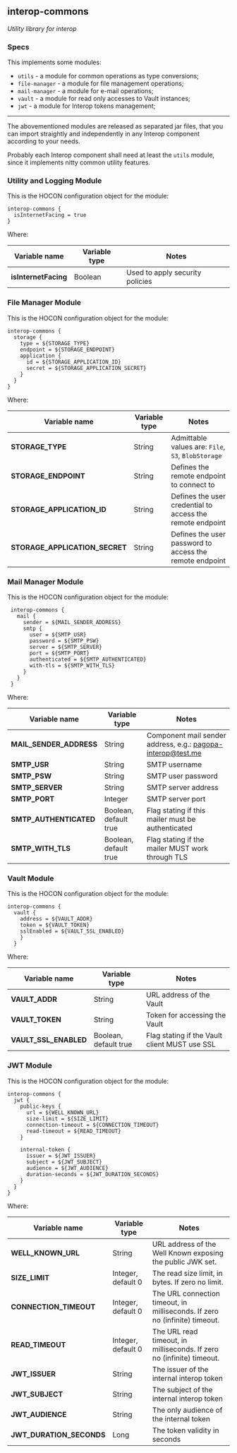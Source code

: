 interop-commons
---

_Utility library for interop_

### Specs

This implements some modules:

- `utils` - a module for common operations as type conversions;
- `file-manager` - a module for file management operations;
- `mail-manager` - a module for e-mail operations;
- `vault` - a module for read only accesses to Vault instances;
- `jwt` - a module for Interop tokens management;

---

The abovementioned modules are released as separated jar files, that you can import straightly and independently in any Interop component according to your needs.

Probably each Interop component shall need at least the `utils` module, since it implements nitty common utility features.

### Utility and Logging Module
This is the HOCON configuration object for the module:

```
interop-commons {
  isInternetFacing = true
}
```

Where:

| Variable name                  | Variable type | Notes                           |
|--------------------------------|---------------|---------------------------------|
| **isInternetFacing**           | Boolean       | Used to apply security policies |

### File Manager Module
This is the HOCON configuration object for the module:

```
interop-commons {
  storage {
    type = ${STORAGE_TYPE}
    endpoint = ${STORAGE_ENDPOINT}
    application {
      id = ${STORAGE_APPLICATION_ID}
      secret = ${STORAGE_APPLICATION_SECRET}
    }
  }
}
```

Where:

| Variable name                  | Variable type | Notes                                                                    |
|--------------------------------| ------------- |--------------------------------------------------------------------------|
| **STORAGE_TYPE**               | String | Admittable values are: `File`, `S3`, `BlobStorage`                       |
| **STORAGE_ENDPOINT**           | String | Defines the remote endpoint to connect to                                |
| **STORAGE_APPLICATION_ID**     | String | Defines the user credential to access the remote endpoint                |
| **STORAGE_APPLICATION_SECRET** | String | Defines the user password to access the remote endpoint                  |

### Mail Manager Module
This is the HOCON configuration object for the module:

```
 interop-commons {
   mail {
     sender = ${MAIL_SENDER_ADDRESS}
     smtp {
       user = ${SMTP_USR}
       password = ${SMTP_PSW}
       server = ${SMTP_SERVER}
       port = ${SMTP_PORT}
       authenticated = ${SMTP_AUTHENTICATED}
       with-tls = ${SMTP_WITH_TLS}
     }
   }
 }
```
Where:

| Variable name           | Variable type         | Notes                                                       |
|-------------------------|-----------------------|-------------------------------------------------------------|
| **MAIL_SENDER_ADDRESS** | String                | Component mail sender address, e.g.: pagopa-interop@test.me |
| **SMTP_USR**            | String                | SMTP username                                               |
| **SMTP_PSW**            | String                | SMTP user password                                          |
| **SMTP_SERVER**         | String                | SMTP server address                                         |
| **SMTP_PORT**           | Integer               | SMTP server port                                            |
| **SMTP_AUTHENTICATED**  | Boolean, default true | Flag stating if this mailer must be authenticated           |
| **SMTP_WITH_TLS**       | Boolean, default true | Flag stating if the mailer MUST work through TLS            |

### Vault Module
This is the HOCON configuration object for the module:

```
interop-commons {
  vault {
    address = ${VAULT_ADDR}
    token = ${VAULT_TOKEN}
    sslEnabled = ${VAULT_SSL_ENABLED}
    }
  }
```

Where:

| Variable name           | Variable type         | Notes                                         |
|-------------------------|-----------------------|-----------------------------------------------|
| **VAULT_ADDR** | String                | URL address of the Vault                      |
| **VAULT_TOKEN**            | String                | Token for accessing the Vault                 |
| **VAULT_SSL_ENABLED**            | Boolean, default true | Flag stating if the Vault client MUST use SSL |

### JWT Module
This is the HOCON configuration object for the module:

```
interop-commons {
  jwt {
    public-keys {
      url = ${WELL_KNOWN_URL}
      size-limit = ${SIZE_LIMIT}
      connection-timeout = ${CONNECTION_TIMEOUT}
      read-timeout = ${READ_TIMEOUT}
    }

    internal-token {
      issuer = ${JWT_ISSUER}
      subject = ${JWT_SUBJECT}
      audience = ${JWT_AUDIENCE}
      duration-seconds = ${JWT_DURATION_SECONDS}
    }
  }
}
```

Where:

| Variable name            | Variable type      | Notes                                                                                        |
|--------------------------|--------------------|----------------------------------------------------------------------------------------------|
| **WELL_KNOWN_URL**       | String             | URL address of the Well Known exposing the public JWK set.                                   |
| **SIZE_LIMIT**           | Integer, default 0 | The read size limit, in bytes. If zero no limit.                                             |
| **CONNECTION_TIMEOUT**   | Integer, default 0 | The URL connection timeout, in milliseconds. If zero no (infinite) timeout.                  |
| **READ_TIMEOUT**         | Integer, default 0 | The URL read timeout, in milliseconds. If zero no (infinite) timeout.                        |
| **JWT_ISSUER**           | String             | The issuer of the internal interop token                                                     |
| **JWT_SUBJECT**          | String             | The subject of the internal interop token                                                    |
| **JWT_AUDIENCE**         | String             | The only audience of the internal token |
| **JWT_DURATION_SECONDS** | Long               | The token validity in seconds                                 |
